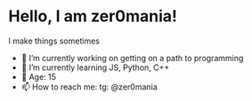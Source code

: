 # Hello, I am **zer0mania**!

I make things sometimes

- 🔭 I’m currently working on getting on a path to programming
- 🌱 I’m currently learning JS, Python, C++
- 👶 Age: 15
- 📫 How to reach me: tg: @zer0mania
